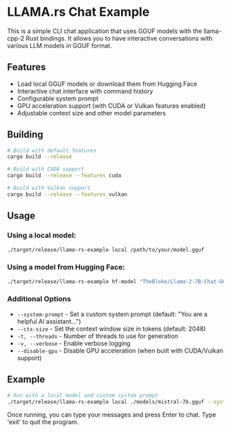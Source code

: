 # LLAMA.rs Chat Example

This is a simple CLI chat application that uses GGUF models with the llama-cpp-2 Rust bindings. It allows you to have interactive conversations with various LLM models in GGUF format.

## Features

- Load local GGUF models or download them from Hugging Face
- Interactive chat interface with command history
- Configurable system prompt
- GPU acceleration support (with CUDA or Vulkan features enabled)
- Adjustable context size and other model parameters

## Building

```bash
# Build with default features
cargo build --release

# Build with CUDA support
cargo build --release --features cuda

# Build with Vulkan support
cargo build --release --features vulkan
```

## Usage

### Using a local model:

```bash
./target/release/llama-rs-example local /path/to/your/model.gguf
```

### Using a model from Hugging Face:

```bash
./target/release/llama-rs-example hf-model "TheBloke/Llama-2-7B-Chat-GGUF" "llama-2-7b-chat.Q4_K_M.gguf"
```

### Additional Options

- `--system-prompt` - Set a custom system prompt (default: "You are a helpful AI assistant...")
- `--ctx-size` - Set the context window size in tokens (default: 2048)
- `-t, --threads` - Number of threads to use for generation
- `-v, --verbose` - Enable verbose logging
- `--disable-gpu` - Disable GPU acceleration (when built with CUDA/Vulkan support)

## Example

```bash
# Run with a local model and custom system prompt
./target/release/llama-rs-example local ./models/mistral-7b.gguf --system-prompt "You are a helpful coding assistant."
```

Once running, you can type your messages and press Enter to chat. Type 'exit' to quit the program. 
